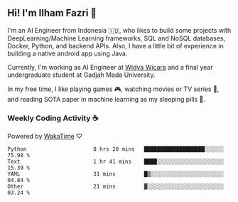 ## Hi! I'm Ilham Fazri 👋

I'm an AI Engineer from Indonesia 🇮🇩, who likes to build some projects with DeepLearning/Machine Learning frameworks, SQL and NoSQL databases, Docker, Python, and backend APIs. Also, I have a little bit of experience in building a native android app using Java.

Currently, I'm working as AI Engineer at [Widya Wicara](https://widyawicara.com) and a final year undergraduate student at Gadjah Mada University. 

In my free time, I like playing games 🎮, watching movies or TV series 🍿, and reading SOTA paper in machine learning as my sleeping pills 💊. 

### Weekly Coding Activity ☕
Powered by [WakaTime](https://wakatime.com/) ♡
<!--START_SECTION:waka-->

```text
Python                     8 hrs 20 mins   ███████████████████░░░░░░   75.98 %
Text                       1 hr 41 mins    ████░░░░░░░░░░░░░░░░░░░░░   15.39 %
YAML                       31 mins         █▒░░░░░░░░░░░░░░░░░░░░░░░   04.84 %
Other                      21 mins         ▓░░░░░░░░░░░░░░░░░░░░░░░░   03.24 %
```

<!--END_SECTION:waka-->
